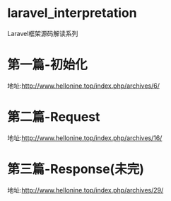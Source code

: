 # laravel_interpretation
Laravel框架源码解读系列

# 第一篇-初始化
地址:http://www.hellonine.top/index.php/archives/6/

# 第二篇-Request
地址:http://www.hellonine.top/index.php/archives/16/

# 第三篇-Response(未完)
地址:http://www.hellonine.top/index.php/archives/29/
